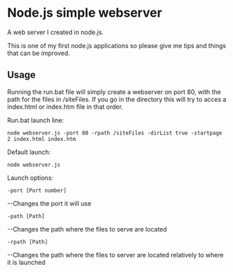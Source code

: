 # Node.js simple webserver

A web server I created in node.js.

This is one of my first node.js applications so please give me tips and things that can be improved.

## Usage

Running the run.bat file will simply create a webserver on port 80, with the path for the files in /siteFiles. If you go in the directory this will try to acces a index.html or index.htm file in that order.

Run.bat launch line:

    node webserver.js -port 80 -rpath /siteFiles -dirList true -startpage 2 index.html index.htm
  
Default launch:

    node webserver.js

Launch options:

    -port [Port number]
--Changes the port it will use

    -path [Path]
--Changes the path where the files to serve are located

    -rpath [Path]
--Changes the path where the files to server are located relatively to where it is launched



